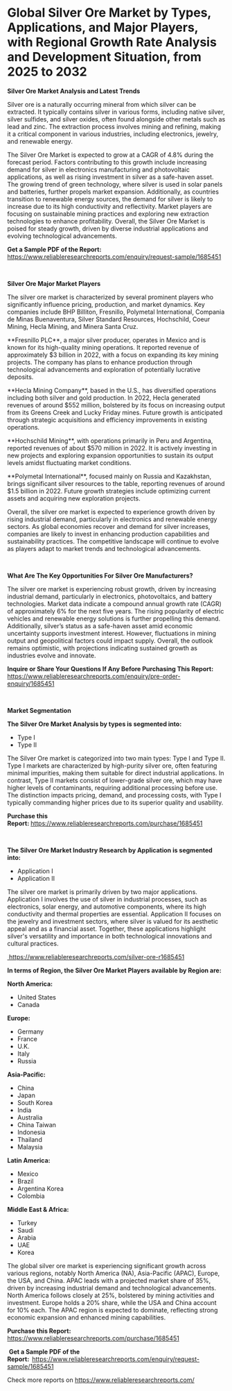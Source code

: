 <p><h1>Global Silver Ore Market by Types, Applications, and Major Players, with Regional Growth Rate Analysis and Development Situation, from 2025 to 2032</h1></p><p><strong>Silver Ore Market Analysis and Latest Trends</strong></p>
<p><p>Silver ore is a naturally occurring mineral from which silver can be extracted. It typically contains silver in various forms, including native silver, silver sulfides, and silver oxides, often found alongside other metals such as lead and zinc. The extraction process involves mining and refining, making it a critical component in various industries, including electronics, jewelry, and renewable energy.</p><p>The Silver Ore Market is expected to grow at a CAGR of 4.8% during the forecast period. Factors contributing to this growth include increasing demand for silver in electronics manufacturing and photovoltaic applications, as well as rising investment in silver as a safe-haven asset. The growing trend of green technology, where silver is used in solar panels and batteries, further propels market expansion. Additionally, as countries transition to renewable energy sources, the demand for silver is likely to increase due to its high conductivity and reflectivity. Market players are focusing on sustainable mining practices and exploring new extraction technologies to enhance profitability. Overall, the Silver Ore Market is poised for steady growth, driven by diverse industrial applications and evolving technological advancements.</p></p>
<p><strong>Get a Sample PDF of the Report:&nbsp;</strong> <a href="https://www.reliableresearchreports.com/enquiry/request-sample/1685451?utm_campaign=3012&utm_medium=2&utm_source=Github&utm_content=ia&utm_term=24032025&utm_id=silver-ore">https://www.reliableresearchreports.com/enquiry/request-sample/1685451</a></p>
<p>&nbsp;</p>
<p><strong>Silver Ore Major Market Players</strong></p>
<p><p>The silver ore market is characterized by several prominent players who significantly influence pricing, production, and market dynamics. Key companies include BHP Billiton, Fresnillo, Polymetal International, Compania de Minas Buenaventura, Silver Standard Resources, Hochschild, Coeur Mining, Hecla Mining, and Minera Santa Cruz.</p><p>**Fresnillo PLC**, a major silver producer, operates in Mexico and is known for its high-quality mining operations. It reported revenue of approximately $3 billion in 2022, with a focus on expanding its key mining projects. The company has plans to enhance production through technological advancements and exploration of potentially lucrative deposits.</p><p>**Hecla Mining Company**, based in the U.S., has diversified operations including both silver and gold production. In 2022, Hecla generated revenues of around $552 million, bolstered by its focus on increasing output from its Greens Creek and Lucky Friday mines. Future growth is anticipated through strategic acquisitions and efficiency improvements in existing operations.</p><p>**Hochschild Mining**, with operations primarily in Peru and Argentina, reported revenues of about $570 million in 2022. It is actively investing in new projects and exploring expansion opportunities to sustain its output levels amidst fluctuating market conditions.</p><p>**Polymetal International**, focused mainly on Russia and Kazakhstan, brings significant silver resources to the table, reporting revenues of around $1.5 billion in 2022. Future growth strategies include optimizing current assets and acquiring new exploration projects.</p><p>Overall, the silver ore market is expected to experience growth driven by rising industrial demand, particularly in electronics and renewable energy sectors. As global economies recover and demand for silver increases, companies are likely to invest in enhancing production capabilities and sustainability practices. The competitive landscape will continue to evolve as players adapt to market trends and technological advancements.</p></p>
<p>&nbsp;</p>
<p><strong>What Are The Key Opportunities For Silver Ore Manufacturers?</strong></p>
<p><p>The silver ore market is experiencing robust growth, driven by increasing industrial demand, particularly in electronics, photovoltaics, and battery technologies. Market data indicate a compound annual growth rate (CAGR) of approximately 6% for the next five years. The rising popularity of electric vehicles and renewable energy solutions is further propelling this demand. Additionally, silver’s status as a safe-haven asset amid economic uncertainty supports investment interest. However, fluctuations in mining output and geopolitical factors could impact supply. Overall, the outlook remains optimistic, with projections indicating sustained growth as industries evolve and innovate.</p></p>
<p><strong>Inquire or Share Your Questions If Any Before Purchasing This Report:</strong> <a href="https://www.reliableresearchreports.com/enquiry/pre-order-enquiry/1685451?utm_campaign=3012&utm_medium=2&utm_source=Github&utm_content=ia&utm_term=24032025&utm_id=silver-ore">https://www.reliableresearchreports.com/enquiry/pre-order-enquiry/1685451</a></p>
<p>&nbsp;</p>
<p><strong>Market Segmentation</strong></p>
<p><strong>The Silver Ore Market Analysis by types is segmented into:</strong></p>
<p><ul><li>Type I</li><li>Type II</li></ul></p>
<p><p>The Silver Ore market is categorized into two main types: Type I and Type II. Type I markets are characterized by high-purity silver ore, often featuring minimal impurities, making them suitable for direct industrial applications. In contrast, Type II markets consist of lower-grade silver ore, which may have higher levels of contaminants, requiring additional processing before use. The distinction impacts pricing, demand, and processing costs, with Type I typically commanding higher prices due to its superior quality and usability.</p></p>
<p><strong>Purchase this Report:&nbsp;</strong><a href="https://www.reliableresearchreports.com/purchase/1685451?utm_campaign=3012&utm_medium=2&utm_source=Github&utm_content=ia&utm_term=24032025&utm_id=silver-ore">https://www.reliableresearchreports.com/purchase/1685451</a></p>
<p>&nbsp;</p>
<p><strong>The Silver Ore Market Industry Research by Application is segmented into:</strong></p>
<p><ul><li>Application I</li><li>Application II</li></ul></p>
<p><p>The silver ore market is primarily driven by two major applications. Application I involves the use of silver in industrial processes, such as electronics, solar energy, and automotive components, where its high conductivity and thermal properties are essential. Application II focuses on the jewelry and investment sectors, where silver is valued for its aesthetic appeal and as a financial asset. Together, these applications highlight silver's versatility and importance in both technological innovations and cultural practices.</p></p>
<p><a href="https://www.reliableresearchreports.com/silver-ore-r1685451?utm_campaign=3012&utm_medium=2&utm_source=Github&utm_content=ia&utm_term=24032025&utm_id=silver-ore">&nbsp;https://www.reliableresearchreports.com/silver-ore-r1685451</a></p>
<p><strong>In terms of Region, the Silver Ore Market Players available by Region are:</strong></p>
<p>
    <p> <strong> North America: </strong>
        <ul>
            <li>United States</li>
            <li>Canada</li>
        </ul>
        </p> 
    <p> <strong> Europe: </strong>
        <ul>
            <li>Germany</li>
            <li>France</li>
            <li>U.K.</li>
            <li>Italy</li>
            <li>Russia</li>
        </ul>
        </p> 
    <p> <strong> Asia-Pacific: </strong>
        <ul>
            <li>China</li>
            <li>Japan</li>
            <li>South Korea</li>
            <li>India</li>
            <li>Australia</li>
            <li>China Taiwan</li>
            <li>Indonesia</li>
            <li>Thailand</li>
            <li>Malaysia</li>
        </ul>
        </p> 
    <p> <strong> Latin America: </strong>
        <ul>
            <li>Mexico</li>
            <li>Brazil</li>
            <li>Argentina Korea</li>
            <li>Colombia</li>
        </ul>
        </p> 
    <p> <strong> Middle East & Africa: </strong>
        <ul>
            <li>Turkey</li>
            <li>Saudi</li>
            <li>Arabia</li>
            <li>UAE</li>
            <li>Korea</li>
        </ul>
    </p>
    </p>
<p><p>The global silver ore market is experiencing significant growth across various regions, notably North America (NA), Asia-Pacific (APAC), Europe, the USA, and China. APAC leads with a projected market share of 35%, driven by increasing industrial demand and technological advancements. North America follows closely at 25%, bolstered by mining activities and investment. Europe holds a 20% share, while the USA and China account for 10% each. The APAC region is expected to dominate, reflecting strong economic expansion and enhanced mining capabilities.</p></p>
<p><strong>Purchase this Report: </strong><a href="https://www.reliableresearchreports.com/purchase/1685451?utm_campaign=3012&utm_medium=2&utm_source=Github&utm_content=ia&utm_term=24032025&utm_id=silver-ore">https://www.reliableresearchreports.com/purchase/1685451</a></p>
<p>&nbsp;<strong>Get a Sample PDF of the Report:&nbsp;&nbsp;</strong><a href="https://www.reliableresearchreports.com/enquiry/request-sample/1685451?utm_campaign=3012&utm_medium=2&utm_source=Github&utm_content=ia&utm_term=24032025&utm_id=silver-ore">https://www.reliableresearchreports.com/enquiry/request-sample/1685451</a></p>
<p><strong></strong></p>
<p>Check more reports on <a href="https://www.reliableresearchreports.com/?utm_campaign=3012&utm_medium=2&utm_source=Github&utm_content=ia&utm_term=24032025&utm_id=silver-ore">https://www.reliableresearchreports.com/</a></p>